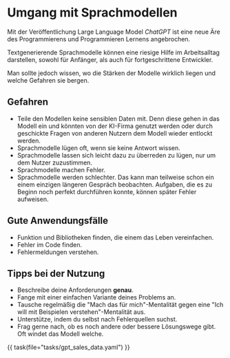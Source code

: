 # Umgang mit Sprachmodellen

Mit der Veröffentlichung Large Language Model _ChatGPT_
ist eine neue Äre des Programmierens und Programmieren Lernens
angebrochen.

Textgenerierende Sprachmodelle können eine riesige Hilfe
im Arbeitsalltag darstellen, sowohl für Anfänger, als auch für 
fortgeschrittene Entwickler.

Man sollte jedoch wissen, wo die Stärken der Modelle wirklich liegen
und welche Gefahren sie bergen.

## Gefahren

* Teile den Modellen keine sensiblen Daten mit. Denn diese gehen in das Modell ein und könnten von der KI-Firma genutzt werden oder durch geschickte Fragen von anderen Nutzern dem Modell wieder entlockt werden.
* Sprachmodelle lügen oft, wenn sie keine Antwort wissen.
* Sprachmodelle lassen sich leicht dazu zu überreden zu lügen, nur um dem Nutzer zuzustimmen.
* Sprachmodelle machen Fehler.
* Sprachmodelle werden schlechter. Das kann man teilweise schon ein einem einzigen längeren Gespräch beobachten. Aufgaben, die es zu Beginn noch perfekt durchführen konnte, können später Fehler aufweisen.

## Gute Anwendungsfälle

* Funktion und Bibliotheken finden, die einem das Leben vereinfachen.
* Fehler im Code finden.
* Fehlermeldungen verstehen.

## Tipps bei der Nutzung

* Beschreibe deine Anforderungen **genau**.
* Fange mit einer einfachen Variante deines Problems an.
* Tausche regelmäßig die "Mach das für mich"-Mentalität gegen eine "Ich will mit Beispielen verstehen"-Mentalität aus.
* Unterstütze, indem du selbst nach Fehlerquellen suchst.
* Frag gerne nach, ob es noch andere oder bessere Lösungswege gibt. Oft windet das Modell welche.

{{ task(file="tasks/gpt_sales_data.yaml") }}
